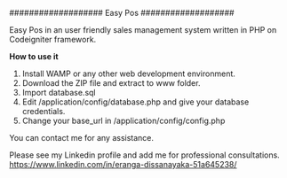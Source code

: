 ###################
Easy Pos
###################

Easy Pos in an user friendly sales management system written in PHP on Codeigniter framework.

**How to use it** 
1. Install WAMP or any other web development environment. 
2. Download the ZIP file and extract to www folder. 
3. Import database.sql 
4. Edit /application/config/database.php and give your database credentials. 
5. Change your base_url in /application/config/config.php

You can contact me for any assistance.

Please see my Linkedin profile and add me for professional consultations. 
https://www.linkedin.com/in/eranga-dissanayaka-51a645238/
